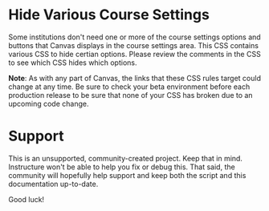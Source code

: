 # Hide Various Course Settings

Some institutions don't need one or more of the course settings options and buttons that Canvas displays in the course settings area. This CSS contains various CSS to hide certian options. Please review the comments in the CSS to see which CSS hides which options.

**Note**: As with any part of Canvas, the links that these CSS rules target could change at any time. Be sure to check your beta environment before each production release to be sure that none of your CSS has broken due to an upcoming code change.

Support
======

This is an unsupported, community-created project. Keep that in mind.
Instructure won't be able to help you fix or debug this. That said, the
community will hopefully help support and keep both the script and this
documentation up-to-date.

Good luck!
